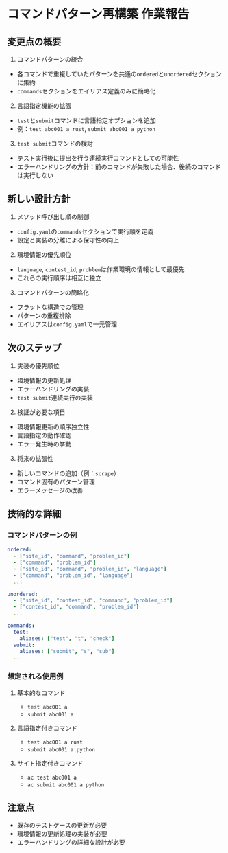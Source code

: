 # コマンドパターン再構築 作業報告

## 変更点の概要

1. コマンドパターンの統合
- 各コマンドで重複していたパターンを共通の`ordered`と`unordered`セクションに集約
- `commands`セクションをエイリアス定義のみに簡略化

2. 言語指定機能の拡張
- `test`と`submit`コマンドに言語指定オプションを追加
- 例：`test abc001 a rust`, `submit abc001 a python`

3. `test submit`コマンドの検討
- テスト実行後に提出を行う連続実行コマンドとしての可能性
- エラーハンドリングの方針：前のコマンドが失敗した場合、後続のコマンドは実行しない

## 新しい設計方針

1. メソッド呼び出し順の制御
- `config.yaml`の`commands`セクションで実行順を定義
- 設定と実装の分離による保守性の向上

2. 環境情報の優先順位
- `language`, `contest_id`, `problem`は作業環境の情報として最優先
- これらの実行順序は相互に独立

3. コマンドパターンの簡略化
- フラットな構造での管理
- パターンの重複排除
- エイリアスは`config.yaml`で一元管理

## 次のステップ

1. 実装の優先順位
- 環境情報の更新処理
- エラーハンドリングの実装
- `test submit`連続実行の実装

2. 検証が必要な項目
- 環境情報更新の順序独立性
- 言語指定の動作確認
- エラー発生時の挙動

3. 将来の拡張性
- 新しいコマンドの追加（例：`scrape`）
- コマンド固有のパターン管理
- エラーメッセージの改善

## 技術的な詳細

### コマンドパターンの例
```yaml
ordered:
  - ["site_id", "command", "problem_id"]
  - ["command", "problem_id"]
  - ["site_id", "command", "problem_id", "language"]
  - ["command", "problem_id", "language"]
  ...

unordered:
  - ["site_id", "contest_id", "command", "problem_id"]
  - ["contest_id", "command", "problem_id"]
  ...

commands:
  test:
    aliases: ["test", "t", "check"]
  submit:
    aliases: ["submit", "s", "sub"]
  ...
```

### 想定される使用例
1. 基本的なコマンド
   - `test abc001 a`
   - `submit abc001 a`

2. 言語指定付きコマンド
   - `test abc001 a rust`
   - `submit abc001 a python`

3. サイト指定付きコマンド
   - `ac test abc001 a`
   - `ac submit abc001 a python`

## 注意点
- 既存のテストケースの更新が必要
- 環境情報の更新処理の実装が必要
- エラーハンドリングの詳細な設計が必要 